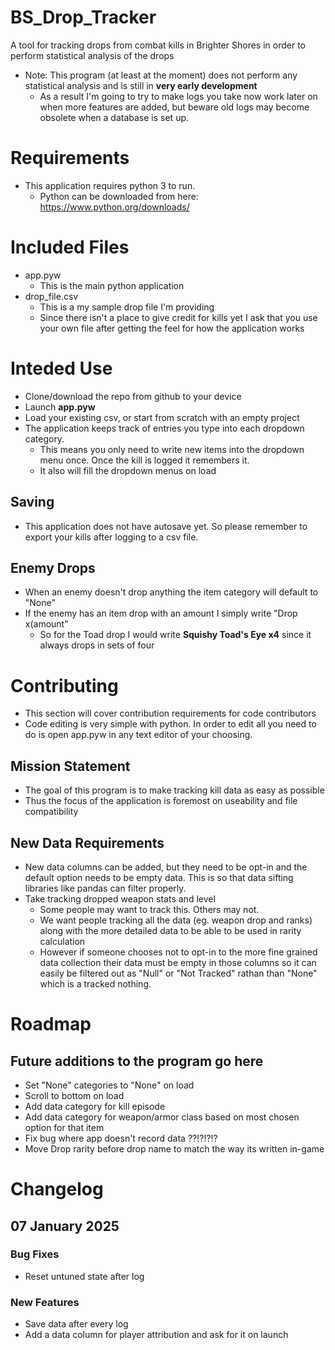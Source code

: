 # BS_Drop_Tracker
A tool for tracking drops from combat kills in Brighter Shores in order to perform statistical analysis of the drops
- Note: This program (at least at the moment) does not perform any statistical analysis and is still in **very early development**
  - As a result I'm going to try to make logs you take now work later on when more features are added, but beware old logs may become obsolete when a database is set up.

# Requirements
- This application requires python 3 to run.
  - Python can be downloaded from here: https://www.python.org/downloads/

# Included Files
- app.pyw
  - This is the main python application
- drop_file.csv
  - This is a my sample drop file I'm providing
  - Since there isn't a place to give credit for kills yet I ask that you use your own file after getting the feel for how the application works
 
# Inteded Use
- Clone/download the repo from github to your device
- Launch **app.pyw**
- Load your existing csv, or start from scratch with an empty project
- The application keeps track of entries you type into each dropdown category.
  - This means you only need to write new items into the dropdown menu once. Once the kill is logged it remembers it.
  - It also will fill the dropdown menus on load

## Saving
- This application does not have autosave yet. So please remember to export your kills after logging to a csv file.
  
## Enemy Drops
- When an enemy doesn't drop anything the item category will default to "None"
- If the enemy has an item drop with an amount I simply write "Drop x(amount"
  - So for the Toad drop I would write **Squishy Toad's Eye x4** since it always drops in sets of four

# Contributing
- This section will cover contribution requirements for code contributors
- Code editing is very simple with python. In order to edit all you need to do is open app.pyw in any text editor of your choosing.
  
## Mission Statement
- The goal of this program is to make tracking kill data as easy as possible
- Thus the focus of the application is foremost on useability and file compatibility

## New Data Requirements
- New data columns can be added, but they need to be opt-in and the default option needs to be empty data. This is so that data sifting libraries like pandas can filter properly.
- Take tracking dropped weapon stats and level
  - Some people may want to track this. Others may not.
  - We want people tracking all the data (eg. weapon drop and ranks) along with the more detailed data to be able to be used in rarity calculation
  - However if someone chooses not to opt-in to the more fine grained data collection their data must be empty in those columns so it can easily be filtered out as "Null" or "Not Tracked" rathan than "None" which is a tracked nothing.

# Roadmap
## Future additions to the program go here
- Set "None" categories to "None" on load
- Scroll to bottom on load
- Add data category for kill episode
- Add data category for weapon/armor class based on most chosen option for that item
- Fix bug where app doesn't record data ??!?!?!?
- Move Drop rarity before drop name to match the way its written in-game

# Changelog
## 07 January 2025
### Bug Fixes
- Reset untuned state after log
### New Features
- Save data after every log
- Add a data column for player attribution and ask for it on launch
